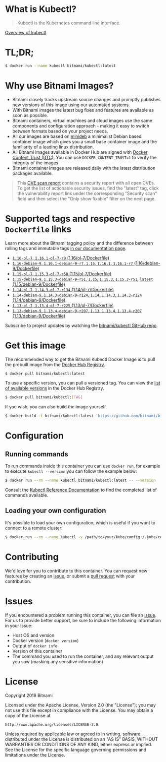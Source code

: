 
# What is Kubectl?

> Kubectl is the Kubernetes command line interface.

[Overview of kubectl](https://kubernetes.io/docs/reference/kubectl/overview/)

# TL;DR;

```bash
$ docker run --name kubectl bitnami/kubectl:latest
```

# Why use Bitnami Images?

* Bitnami closely tracks upstream source changes and promptly publishes new versions of this image using our automated systems.
* With Bitnami images the latest bug fixes and features are available as soon as possible.
* Bitnami containers, virtual machines and cloud images use the same components and configuration approach - making it easy to switch between formats based on your project needs.
* All our images are based on [minideb](https://github.com/bitnami/minideb) a minimalist Debian based container image which gives you a small base container image and the familiarity of a leading linux distribution.
* All Bitnami images available in Docker Hub are signed with [Docker Content Trust (DTC)](https://docs.docker.com/engine/security/trust/content_trust/). You can use `DOCKER_CONTENT_TRUST=1` to verify the integrity of the images.
* Bitnami container images are released daily with the latest distribution packages available.


> This [CVE scan report](https://quay.io/repository/bitnami/kubectl?tab=tags) contains a security report with all open CVEs. To get the list of actionable security issues, find the "latest" tag, click the vulnerability report link under the corresponding "Security scan" field and then select the "Only show fixable" filter on the next page.

# Supported tags and respective `Dockerfile` links

Learn more about the Bitnami tagging policy and the difference between rolling tags and immutable tags [in our documentation page](https://docs.bitnami.com/containers/how-to/understand-rolling-tags-containers/).


* [`1.16-ol-7`, `1.16.1-ol-7-r9` (1.16/ol-7/Dockerfile)](https://github.com/bitnami/bitnami-docker-kubectl/blob/1.16.1-ol-7-r9/1.16/ol-7/Dockerfile)
* [`1.16-debian-9`, `1.16.1-debian-9-r7`, `1.16`, `1.16.1`, `1.16.1-r7` (1.16/debian-9/Dockerfile)](https://github.com/bitnami/bitnami-docker-kubectl/blob/1.16.1-debian-9-r7/1.16/debian-9/Dockerfile)
* [`1.15-ol-7`, `1.15.3-ol-7-r58` (1.15/ol-7/Dockerfile)](https://github.com/bitnami/bitnami-docker-kubectl/blob/1.15.3-ol-7-r58/1.15/ol-7/Dockerfile)
* [`1.15-debian-9`, `1.15.3-debian-9-r51`, `1.15`, `1.15.3`, `1.15.3-r51`, `latest` (1.15/debian-9/Dockerfile)](https://github.com/bitnami/bitnami-docker-kubectl/blob/1.15.3-debian-9-r51/1.15/debian-9/Dockerfile)
* [`1.14-ol-7`, `1.14.3-ol-7-r134` (1.14/ol-7/Dockerfile)](https://github.com/bitnami/bitnami-docker-kubectl/blob/1.14.3-ol-7-r134/1.14/ol-7/Dockerfile)
* [`1.14-debian-9`, `1.14.3-debian-9-r124`, `1.14`, `1.14.3`, `1.14.3-r124` (1.14/debian-9/Dockerfile)](https://github.com/bitnami/bitnami-docker-kubectl/blob/1.14.3-debian-9-r124/1.14/debian-9/Dockerfile)
* [`1.13-ol-7`, `1.13.4-ol-7-r225` (1.13/ol-7/Dockerfile)](https://github.com/bitnami/bitnami-docker-kubectl/blob/1.13.4-ol-7-r225/1.13/ol-7/Dockerfile)
* [`1.13-debian-9`, `1.13.4-debian-9-r207`, `1.13`, `1.13.4`, `1.13.4-r207` (1.13/debian-9/Dockerfile)](https://github.com/bitnami/bitnami-docker-kubectl/blob/1.13.4-debian-9-r207/1.13/debian-9/Dockerfile)

Subscribe to project updates by watching the [bitnami/kubectl GitHub repo](https://github.com/bitnami/bitnami-docker-kubectl).

# Get this image

The recommended way to get the Bitnami Kubectl Docker Image is to pull the prebuilt image from the [Docker Hub Registry](https://hub.docker.com/r/bitnami/kubectl).

```bash
$ docker pull bitnami/kubectl:latest
```

To use a specific version, you can pull a versioned tag. You can view the [list of available versions](https://hub.docker.com/r/bitnami/kubectl/tags/) in the Docker Hub Registry.

```bash
$ docker pull bitnami/kubectl:[TAG]
```

If you wish, you can also build the image yourself.

```bash
$ docker build -t bitnami/kubectl:latest 'https://github.com/bitnami/bitnami-docker-kubectl.git#master:1.15/debian-9'
```

# Configuration

## Running commands

To run commands inside this container you can use `docker run`, for example to execute `kubectl --version` you can follow the example below:

```bash
$ docker run --rm --name kubectl bitnami/kubectl:latest -- --version
```

Consult the [Kubectl Reference Documentation](https://kubernetes.io/docs/reference/generated/kubectl/kubectl-commands) to find the completed list of commands available.

## Loading your own configuration

It's possible to load your own configuration, which is useful if you want to connect to a remote cluster:

```bash
$ docker run --rm --name kubectl -v /path/to/your/kube/config:/.kube/config bitnami/kubectl:latest
```

# Contributing

We'd love for you to contribute to this container. You can request new features by creating an [issue](https://github.com/bitnami/bitnami-docker-kubectl/issues), or submit a [pull request](https://github.com/bitnami/bitnami-docker-kubectl/pulls) with your contribution.

# Issues

If you encountered a problem running this container, you can file an [issue](https://github.com/bitnami/bitnami-docker-kubectl/issues). For us to provide better support, be sure to include the following information in your issue:

- Host OS and version
- Docker version (`docker version`)
- Output of `docker info`
- Version of this container
- The command you used to run the container, and any relevant output you saw (masking any sensitive information)

# License

Copyright 2019 Bitnami

Licensed under the Apache License, Version 2.0 (the "License");
you may not use this file except in compliance with the License.
You may obtain a copy of the License at

    http://www.apache.org/licenses/LICENSE-2.0

Unless required by applicable law or agreed to in writing, software
distributed under the License is distributed on an "AS IS" BASIS,
WITHOUT WARRANTIES OR CONDITIONS OF ANY KIND, either express or implied.
See the License for the specific language governing permissions and
limitations under the License.
